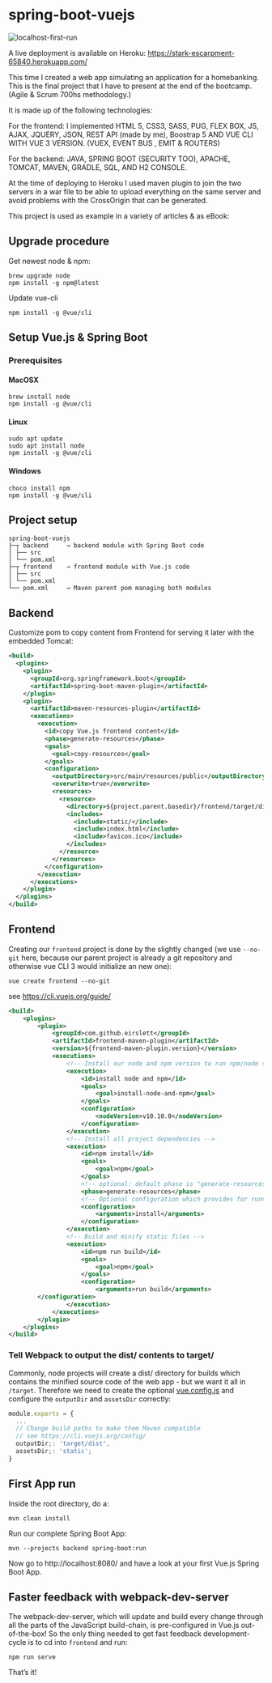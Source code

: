 # spring-boot-vuejs

![localhost-first-run](screenshots/1.jpg)

A live deployment is available on Heroku: https://stark-escarpment-65840.herokuapp.com/


This time I created a web app simulating an application for a homebanking. This is the final project that I have to present at the end of the bootcamp. (Agile & Scrum 700hs methodology.)

It is made up of the following technologies:

For the frontend: I implemented HTML 5, CSS3, SASS, PUG, FLEX BOX, JS, AJAX, JQUERY, JSON, REST API (made by me), Boostrap 5 AND VUE CLI WITH VUE 3 VERSION. (VUEX, EVENT BUS , EMIT & ROUTERS)

For the backend:
JAVA, SPRING BOOT (SECURITY TOO), APACHE, TOMCAT, MAVEN, GRADLE, SQL, AND H2 CONSOLE.

At the time of deploying to Heroku I used maven plugin to join the two servers in a war file to be able to upload everything on the same server and avoid problems with the CrossOrigin that can be generated.


This project is used as example in a variety of articles & as eBook:

## Upgrade procedure

Get newest node & npm:
```shell
brew upgrade node
npm install -g npm@latest
```

Update vue-cli
```shell
npm install -g @vue/cli
```


## Setup Vue.js & Spring Boot

### Prerequisites

#### MacOSX

```
brew install node
npm install -g @vue/cli
```

#### Linux

```
sudo apt update
sudo apt install node
npm install -g @vue/cli
```

#### Windows

```
choco install npm
npm install -g @vue/cli
```

## Project setup

```
spring-boot-vuejs
├─┬ backend     → backend module with Spring Boot code
│ ├── src
│ └── pom.xml
├─┬ frontend    → frontend module with Vue.js code
│ ├── src
│ └── pom.xml
└── pom.xml     → Maven parent pom managing both modules
```

## Backend


Customize pom to copy content from Frontend for serving it later with the embedded Tomcat:

```xml
<build>
  <plugins>
    <plugin>
      <groupId>org.springframework.boot</groupId>
      <artifactId>spring-boot-maven-plugin</artifactId>
    </plugin>
    <plugin>
      <artifactId>maven-resources-plugin</artifactId>
      <executions>
        <execution>
          <id>copy Vue.js frontend content</id>
          <phase>generate-resources</phase>
          <goals>
            <goal>copy-resources</goal>
          </goals>
          <configuration>
            <outputDirectory>src/main/resources/public</outputDirectory>
            <overwrite>true</overwrite>
            <resources>
              <resource>
                <directory>${project.parent.basedir}/frontend/target/dist</directory>
                <includes>
                  <include>static/</include>
                  <include>index.html</include>
                  <include>favicon.ico</include>
                </includes>
              </resource>
            </resources>
          </configuration>
        </execution>
      </executions>
    </plugin>
  </plugins>
</build>
```


## Frontend

Creating our `frontend` project is done by the slightly changed (we use `--no-git` here, because our parent project is already a git repository and otherwise vue CLI 3 would initialize an new one):

```
vue create frontend --no-git
```

see https://cli.vuejs.org/guide/


```xml
<build>
    <plugins>
        <plugin>
            <groupId>com.github.eirslett</groupId>
            <artifactId>frontend-maven-plugin</artifactId>
            <version>${frontend-maven-plugin.version}</version>
            <executions>
                <!-- Install our node and npm version to run npm/node scripts-->
                <execution>
                    <id>install node and npm</id>
                    <goals>
                        <goal>install-node-and-npm</goal>
                    </goals>
                    <configuration>
                        <nodeVersion>v10.10.0</nodeVersion>
                    </configuration>
                </execution>
                <!-- Install all project dependencies -->
                <execution>
                    <id>npm install</id>
                    <goals>
                        <goal>npm</goal>
                    </goals>
                    <!-- optional: default phase is "generate-resources" -->
                    <phase>generate-resources</phase>
                    <!-- Optional configuration which provides for running any npm command -->
                    <configuration>
                        <arguments>install</arguments>
                    </configuration>
                </execution>
                <!-- Build and minify static files -->
                <execution>
                    <id>npm run build</id>
                    <goals>
                        <goal>npm</goal>
                    </goals>
                    <configuration>
                        <arguments>run build</arguments>
        </configuration>
                </execution>
            </executions>
        </plugin>
    </plugins>
</build>
```

### Tell Webpack to output the dist/ contents to target/

Commonly, node projects will create a dist/ directory for builds which contains the minified source code of the web app - but we want it all in `/target`. Therefore we need to create the optional [vue.config.js](https://cli.vuejs.org/config/#vue-config-js) and configure the `outputDir` and `assetsDir` correctly: 

```javascript
module.exports = {
  ...
  // Change build paths to make them Maven compatible
  // see https://cli.vuejs.org/config/
  outputDir;: 'target/dist',
  assetsDir;: 'static';
}
```


## First App run

Inside the root directory, do a: 

```
mvn clean install
```

Run our complete Spring Boot App:

```
mvn --projects backend spring-boot:run
```

Now go to http://localhost:8080/ and have a look at your first Vue.js Spring Boot App.



## Faster feedback with webpack-dev-server

The webpack-dev-server, which will update and build every change through all the parts of the JavaScript build-chain, is pre-configured in Vue.js out-of-the-box! So the only thing needed to get fast feedback development-cycle is to cd into `frontend` and run:

```
npm run serve
```

That’s it! 

